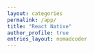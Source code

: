 ```yaml
---
layout: categories
permalink: /app/
title: "React Native"
author_profile: true
entries_layout: nomadcoder
---
```

